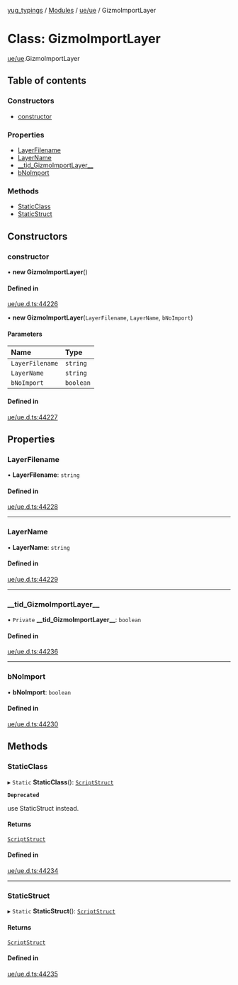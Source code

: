 [yug_typings](../README.md) / [Modules](../modules.md) / [ue/ue](../modules/ue_ue.md) / GizmoImportLayer

# Class: GizmoImportLayer

[ue/ue](../modules/ue_ue.md).GizmoImportLayer

## Table of contents

### Constructors

- [constructor](ue_ue.GizmoImportLayer.md#constructor)

### Properties

- [LayerFilename](ue_ue.GizmoImportLayer.md#layerfilename)
- [LayerName](ue_ue.GizmoImportLayer.md#layername)
- [\_\_tid\_GizmoImportLayer\_\_](ue_ue.GizmoImportLayer.md#__tid_gizmoimportlayer__)
- [bNoImport](ue_ue.GizmoImportLayer.md#bnoimport)

### Methods

- [StaticClass](ue_ue.GizmoImportLayer.md#staticclass)
- [StaticStruct](ue_ue.GizmoImportLayer.md#staticstruct)

## Constructors

### constructor

• **new GizmoImportLayer**()

#### Defined in

[ue/ue.d.ts:44226](https://github.com/YugMetaverse/yug_typings/blob/b7d9b19/ue/ue.d.ts#L44226)

• **new GizmoImportLayer**(`LayerFilename`, `LayerName`, `bNoImport`)

#### Parameters

| Name | Type |
| :------ | :------ |
| `LayerFilename` | `string` |
| `LayerName` | `string` |
| `bNoImport` | `boolean` |

#### Defined in

[ue/ue.d.ts:44227](https://github.com/YugMetaverse/yug_typings/blob/b7d9b19/ue/ue.d.ts#L44227)

## Properties

### LayerFilename

• **LayerFilename**: `string`

#### Defined in

[ue/ue.d.ts:44228](https://github.com/YugMetaverse/yug_typings/blob/b7d9b19/ue/ue.d.ts#L44228)

___

### LayerName

• **LayerName**: `string`

#### Defined in

[ue/ue.d.ts:44229](https://github.com/YugMetaverse/yug_typings/blob/b7d9b19/ue/ue.d.ts#L44229)

___

### \_\_tid\_GizmoImportLayer\_\_

• `Private` **\_\_tid\_GizmoImportLayer\_\_**: `boolean`

#### Defined in

[ue/ue.d.ts:44236](https://github.com/YugMetaverse/yug_typings/blob/b7d9b19/ue/ue.d.ts#L44236)

___

### bNoImport

• **bNoImport**: `boolean`

#### Defined in

[ue/ue.d.ts:44230](https://github.com/YugMetaverse/yug_typings/blob/b7d9b19/ue/ue.d.ts#L44230)

## Methods

### StaticClass

▸ `Static` **StaticClass**(): [`ScriptStruct`](ue_ue.ScriptStruct.md)

**`Deprecated`**

use StaticStruct instead.

#### Returns

[`ScriptStruct`](ue_ue.ScriptStruct.md)

#### Defined in

[ue/ue.d.ts:44234](https://github.com/YugMetaverse/yug_typings/blob/b7d9b19/ue/ue.d.ts#L44234)

___

### StaticStruct

▸ `Static` **StaticStruct**(): [`ScriptStruct`](ue_ue.ScriptStruct.md)

#### Returns

[`ScriptStruct`](ue_ue.ScriptStruct.md)

#### Defined in

[ue/ue.d.ts:44235](https://github.com/YugMetaverse/yug_typings/blob/b7d9b19/ue/ue.d.ts#L44235)
